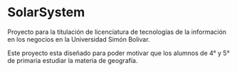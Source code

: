 # SolarSystem
Proyecto para la titulación de licenciatura de tecnologías de la información en los negocios en la Universidad Simón Bolivar.

Este proyecto esta diseñado para poder motivar que los alumnos de 4° y 5° de primaria estudiar la materia de geografía.
